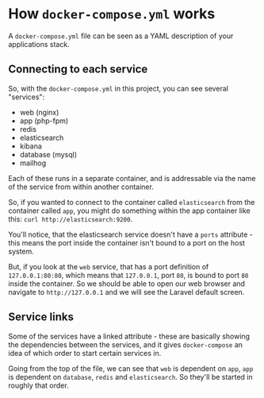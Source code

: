 # How `docker-compose.yml` works

A `docker-compose.yml` file can be seen as a YAML description of your applications stack.

## Connecting to each service

So, with the `docker-compose.yml` in this project, you can see several "services":

* web (nginx)
* app (php-fpm)
* redis
* elasticsearch
* kibana
* database (mysql)
* mailhog

Each of these runs in a separate container, and is addressable via the name of the service from within another container.

So, if you wanted to connect to the container called `elasticsearch` from the container called `app`, you might do something 
within the app container like this: `curl http://elasticsearch:9200`.

You'll notice, that the elasticsearch service doesn't have a `ports` attribute - this means the port inside the container
isn't bound to a port on the host system. 

But, if you look at the `web` service, that has a port definition of `127.0.0.1:80:80`, which means that `127.0.0.1`, port `80`, is bound to port `80` inside the container.
So we should be able to open our web browser and navigate to `http://127.0.0.1` and we will see the Laravel default screen.

## Service links

Some of the services have a linked attribute - these are basically showing the dependencies between the services,
and it gives `docker-compose` an idea of which order to start certain services in. 

Going from the top of the file, we can see that `web` is dependent on `app`, `app` is dependent on `database`, `redis` and `elasticsearch`. So 
they'll be started in roughly that order.   